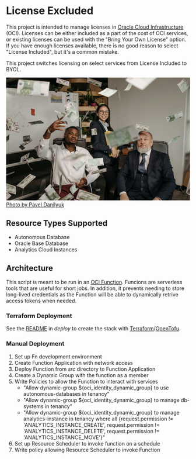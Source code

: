 # License Excluded

This project is intended to manage licenses in [Oracle Cloud Infrastructure](https://www.oracle.com/cloud/) (OCI). Licenses can be either included as a part of the cost of OCI services, or existing licenses can be used with the "Bring Your Own License" option. If you have enough licenses available, there is no good reason to select "License Included", but it's a common mistake.

This project switches licensing on select services from License Included to BYOL.

![Business people making it rain money](./images/pexels-pavel-danilyuk.jpg)
[Photo by Pavel Danilyuk](https://www.pexels.com/photo/paper-money-falling-around-the-people-in-business-attire-in-the-office-7654628/)

## Resource Types Supported

- Autonomous Database
- Oracle Base Database
- Analytics Cloud Instances

## Architecture

This script is meant to be run in an [OCI Function](https://docs.oracle.com/en-us/iaas/Content/Functions/Concepts/functionsoverview.htm). Funcions are serverless tools that are useful for short jobs. In addition, it prevents needing to store long-lived credentials as the Function will be able to dynamically retrive access tokens when needed.

### Terraform Deployment

See the [README](deploy/README.md) in *deploy* to create the stack with [Terraform](https://www.terraform.io/)/[OpenTofu](https://opentofu.org/).

### Manual Deployment

1. Set up Fn development environment
1. Create Function Application with network access
1. Deploy Function from *src* directory to Function Application
1. Create a Dynamic Group with the function as a member
1. Write Policies to allow the Function to interact with services
    - "Allow dynamic-group ${oci_identity_dynamic_group} to use autonomous-databases in tenancy"
    - "Allow dynamic-group ${oci_identity_dynamic_group} to manage db-systems in tenancy"
    - "Allow dynamic-group ${oci_identity_dynamic_group} to manage analytics-instance in tenancy where all {request.permission != 'ANALYTICS_INSTANCE_CREATE', request.permission != 'ANALYTICS_INSTANCE_DELETE', request.permission != 'ANALYTICS_INSTANCE_MOVE'}"
1. Set up Resource Scheduler to invoke function on a schedule
1. Write policy allowing Resource Scheduler to invoke Function
